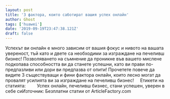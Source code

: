 ```yaml
---
layout: post
title: '3 фактора, които саботират вашия успех онлайн'
author: Ghost
tags: ['huawei']
date: '2019-09-19T23:47:38.121Z'
draft: false
---
```


Успехът ви онлайн е много зависим от вашия фокус и нивото на вашата увереност, тъй като и двете са необходими за изграждане на печеливш бизнес! Позволяването на съмнение да проникне във вашето мислене подкопава способността ви да станете успешни, като ви прави по-предпазливи или дори ви предпазва от опити! Прочетете повече да видите 3 съществуващи и фини фактора онлайн, които лесно могат да провалят усилията ви за изграждане на печеливш бизнес!     Етикети на статията:         Успех онлайн, печеливш бизнес, стани успешен, уверен в себе сиИзточник: Безплатни статии от ArticleFactory.com
